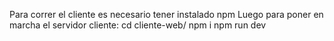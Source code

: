 Para correr el cliente es necesario tener instalado npm
Luego para poner en marcha el servidor cliente:
cd cliente-web/
npm i
npm run dev
